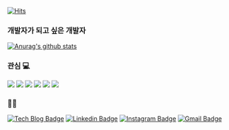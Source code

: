 [![Hits](https://hits.seeyoufarm.com/api/count/incr/badge.svg?url=https%3A%2F%2Fgithub.com%2Fsweetfood-dev&count_bg=%2379C83D&title_bg=%23555555&icon=&icon_color=%23E7E7E7&title=hits&edge_flat=false)](https://hits.seeyoufarm.com)

### 개발자가 되고 싶은 개발자

[![Anurag's github stats](https://github-readme-stats.vercel.app/api?username=sweetfood-dev)](https://github.com/anuraghazra/github-readme-stats)

### 관심 💻
<img src="https://img.shields.io/badge/Football-326295?style=flat-square&logo=FIFA&logoColor=white"/> <img src="https://img.shields.io/badge/ios-000000?style=flat-square&logo=Apple&logoColor=white"/> <img src="https://img.shields.io/badge/Swift-FA7343?style=flat-square&logo=Swift&logoColor=white"/> <img src="https://img.shields.io/badge/Combine-CC0000?style=flat-square&logo=Swift&logoColor=white"/> <img src="https://img.shields.io/badge/SwiftUI-137CBD?style=flat-square&logo=Swift&logoColor=white"/> <img src="https://img.shields.io/badge/Xcode-147EFB?style=flat-square&logo=Xcode&logoColor=white"/>

### 👨‍💻
[![Tech Blog Badge](http://img.shields.io/badge/-Tech%20blog-black?style=flat-square&logo=github&link=https://sweetfood-dev.github.io/)](https://sweetfood-dev.github.io/)
[![Linkedin Badge](https://img.shields.io/badge/-LinkedIn-blue?style=flat-square&logo=Linkedin&logoColor=white&link=https://www.linkedin.com/in/지수-권-496594202/)](https://www.linkedin.com/in/지수-권-496594202/) 
[![Instagram Badge](https://img.shields.io/badge/-Instagram-dd2a7b?style=flat-square&logo=instagram&logoColor=white&link=https://www.instagram.com/kjisooooooo/)](https://www.instagram.com/kjisooooooo/) 
[![Gmail Badge](https://img.shields.io/badge/-Gmail-d14836?style=flat-square&logo=Gmail&logoColor=white&link=mailto:kjsii123@naver.com)](mailto:kjsii123@naver.com)
